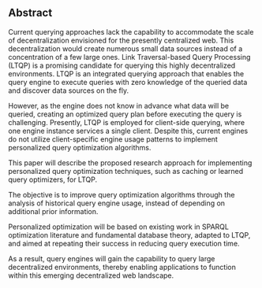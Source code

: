 ## Abstract
<!-- Context      -->
<!-- Decentralized environments, like Solid, utilize personal data vaults that expose documents that require fine-grained access control.
In these environments, the number of data vaults can exceed millions, a scale not supported by federated querying algorithms. 
Instead, Link Traversal-based Querying (LTQP) can operate effectively in these environments. 
LTQP is an integrated querying approach that enables the query engine to begin with zero knowledge of the data to query and discover data sources on the fly.
The ability to implement access control is inherent to this approach, as inaccessible documents within data vaults can be ignored.
Additionally, by finding data sources as queries are executed, the engine does not need to know in advance where all the possibly millions of decentralized data vaults are located. -->
<!-- Need         -->
<!-- However, the absence of prior information on the queried data makes LTQP optimization challenging, resulting in suboptimal query plans. 
Presently, LTQP is employed for client-side querying, where one engine instance services a single client.
Despite this, current engines do not utilize client-specific engine usage patterns to implement personalized query optimization algorithms. -->
<!-- Task         -->
<!-- This paper will describe the proposed research approach for implementing personalized query optimization techniques, such as caching or learned query optimizers, for LTQP.  -->
<!-- Object       -->
<!-- The objective is to improve query optimization algorithms through the analysis of historical query engine usage, instead of depending on additional prior information.  -->
<!-- Findings     -->
<!-- Personalized optimization will be based on existing work in SPARQL optimization literature and fundamental database theory, adapted to LTQP, and aimed at repeating their success in reducing query execution time. -->
<!-- Conclusion   -->
<!-- Perspectives -->

<!-- Context      -->
Current querying approaches lack the capability to accommodate the scale of decentralization envisioned for the presently centralized web. 
This decentralization would create numerous small data sources instead of a concentration of a few large ones.
Link Traversal-based Query Processing (LTQP) is a promising candidate for querying this highly decentralized environments.
LTQP is an integrated querying approach that enables the query engine to execute queries with zero knowledge of the queried data and discover data sources on the fly.
<!-- Need         -->
However, as the engine does not know in advance what data will be queried, creating an optimized query plan before executing the query is challenging.
Presently, LTQP is employed for client-side querying, where one engine instance services a single client.
Despite this, current engines do not utilize client-specific engine usage patterns to implement personalized query optimization algorithms.
<!-- Task         -->
This paper will describe the proposed research approach for implementing personalized query optimization techniques, such as caching or learned query optimizers, for LTQP. 
<!-- Object       -->
The objective is to improve query optimization algorithms through the analysis of historical query engine usage, instead of depending on additional prior information. 
<!-- Findings     -->
Personalized optimization will be based on existing work in SPARQL optimization literature and fundamental database theory, adapted to LTQP, and aimed at repeating their success in reducing query execution time.
<!-- Conclusion   -->
As a result, query engines will gain the capability to query large decentralized environments, thereby enabling applications to function within this emerging decentralized web landscape.
<!-- Perspectives -->

<!-- 


Current querying approaches do not support the scale of decentralization of the currently centralized web.
The resulting decentralized environment would spread personal, possibly access-controlled data, over many smaller sources.
Link Traversal-based Query Processing (LTQP) is an approach that could deal with this level of decentralization of access-controlled data.
Current
More focus on personal
Current federation algorithms do not support the scale of decentralization of centrlaized web now. 
Personal data is spread over many smaller sources.
In this environment, LTQP becomes interesting as data is spread and personal + other reasons so LTQP again interesting
LTQP still slow at this scale
As we're client-side we do optimization to make more scalable.
When moving to decentrilize current centralized environments we need query approach that do many sourcre queries with access control
This scale not supported by current query algorithms (why?)
We propose to investigate use of LTQP as it solves these issues .... in this way
(use documents consistently)
Docuemnts may be access controlled, which can be taken into account during query processing.
Challenge in this space is optimizing query plans without any prior information.  -->